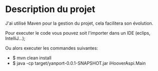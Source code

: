 # Description du projet
J'ai utilisé Maven pour la gestion du projet, cela facilitera son évolution.

Pour executer le code vous pouvez soit l'importer dans un IDE (eclips, IntelliJ...);

Ou alors executer les commandes suivantes:
* $ mvn clean install
* $ java -cp target/yanport-0.0.1-SNAPSHOT.jar iHooverAspi.Main
 
